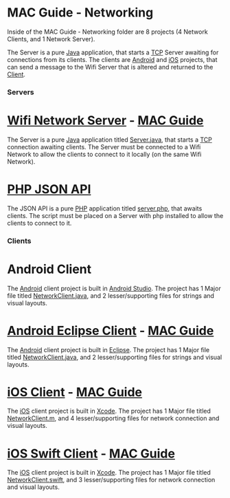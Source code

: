 MAC Guide - Networking
========

Inside of the MAC Guide - Networking folder are 8 projects (4 Network Clients, and 1 Network Server).

The Server is a pure [Java](http://www.java.com/en/download/faq/develop.xml) application, that starts a [TCP](http://www.webopedia.com/TERM/T/TCP.html) Server awaiting for connections from its clients. The clients are [Android](http://www.android.com/index.html) and [iOS](https://www.apple.com/ios/) projects, that can send a message to the Wifi Server that is altered and returned to the [Client](http://en.wikipedia.org/wiki/Client_(computing)).

### Servers
[Wifi Network Server](https://github.com/the-mac/Tool-Kit/tree/master/MAC%20Guide%20-%20Networking/Wifi%20Server) - [MAC Guide](https://github.com/the-mac/Tool-Kit/wiki/Java-Server-(Eclipse)---HowTo)
========
The Server is a pure [Java](http://www.java.com/en/download/faq/develop.xml) application titled [Server.java](https://github.com/the-mac/Tool-Kit/blob/master/MAC%20Guide%20-%20Networking/Wifi%20Server/src/Server.java), that starts a [TCP](http://www.webopedia.com/TERM/T/TCP.html) connection awaiting clients. The Server must be connected to a Wifi Network to allow the clients to connect to it locally (on the same Wifi Network).

[PHP JSON API](https://github.com/the-mac/Tool-Kit/blob/master/MAC%20Guide%20-%20Networking/PHP%20JSON%20API)
========
The JSON API is a pure [PHP](http://php.net/) application titled [server.php](https://github.com/the-mac/Tool-Kit/blob/master/MAC%20Guide%20-%20Networking/PHP%20JSON%20API/server.php), that awaits clients. The script must be placed on a Server with php installed to allow the clients to connect to it.

### Clients
Android Client
========

The [Android](http://www.android.com/index.html) client project is built in [Android Studio](http://developer.android.com/tools/studio/index.html). The project has 1 Major file titled [NetworkClient.java](https://github.com/the-mac/Tool-Kit/blob/master/MAC%20Guide%20-%20Networking/AndroidClient/app/src/main/java/us/mac/the/networking/NetworkClient.java), and 2 lesser/supporting files for strings and visual layouts.

[Android Eclipse Client](https://github.com/the-mac/Tool-Kit/tree/master/MAC%20Guide%20-%20Networking/AndroidEclipseClient) - [MAC Guide](https://github.com/the-mac/Tool-Kit/wiki/Android-Network-(Eclipse)--HowTo)
========

The [Android](http://www.android.com/index.html) client project is built in [Eclipse](https://eclipse.org/). The project has 1 Major file titled [NetworkClient.java](https://github.com/the-mac/Tool-Kit/blob/master/MAC%20Guide%20-%20Networking/AndroidEclipseClient/src/us/mac/the/networking/NetworkClient.java), and 2 lesser/supporting files for strings and visual layouts.

[iOS Client](https://github.com/the-mac/Tool-Kit/tree/master/MAC%20Guide%20-%20Networking/iOS%20Client) - [MAC Guide](https://github.com/the-mac/Tool-Kit/wiki/iOS-Network-(Xcode)-HowTo)
========

The [iOS](https://www.apple.com/ios/) client project is built in [Xcode](https://developer.apple.com/xcode/). The project has 1 Major file titled [NetworkClient.m](https://github.com/the-mac/Tool-Kit/blob/master/MAC%20Guide%20-%20Networking/iOS%20Client/iOS%20Client/NetworkClient.m), and 4 lesser/supporting files for network connection and visual layouts.

[iOS Swift Client](https://github.com/the-mac/Tool-Kit/tree/master/MAC%20Guide%20-%20Networking/iOS%20Swift%20Client) - [MAC Guide](https://github.com/the-mac/Tool-Kit/wiki/iOS-Swift-Network-(Xcode)-HowTo)
========

The [iOS](https://www.apple.com/ios/) client project is built in [Xcode](https://developer.apple.com/xcode/). The project has 1 Major file titled [NetworkClient.swift](https://github.com/the-mac/Tool-Kit/blob/master/MAC%20Guide%20-%20Networking/iOS%20Swift%20Client/iOS%20Swift%20Client/NetworkClient.swift), and 3 lesser/supporting files for network connection and visual layouts.
